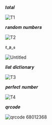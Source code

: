 𝒕𝒐𝒕𝒂𝒍

![T1](https://github.com/noriakeivanfard/pythonClass/assets/137643989/11c688a4-5221-45be-a8cb-614562b69cd0)

𝒓𝒂𝒏𝒅𝒐𝒎 𝒏𝒖𝒎𝒃𝒆𝒓𝒔

![T2](https://github.com/noriakeivanfard/pythonClass/assets/137643989/e0c34324-67dd-4069-847e-e5d518db8994)

𝖗_𝖕_𝖘

![Untitled](https://github.com/noriakeivanfard/pythonClass/assets/137643989/8b49f335-23a7-4c8c-8617-12b1ed26f1c0)

𝒍𝒊𝒔𝒕 𝒅𝒊𝒄𝒕𝒊𝒐𝒏𝒂𝒓𝒚

![T3](https://github.com/noriakeivanfard/pythonClass/assets/137643989/f94ccba2-105b-428f-851a-57aa02c1e363)

𝒑𝒆𝒓𝒇𝒆𝒄𝒕 𝒏𝒖𝒎𝒃𝒆𝒓

![T4](https://github.com/noriakeivanfard/pythonClass/assets/137643989/d8834116-a527-4189-8f7f-b7c5a804ca2b)

𝒒𝒓𝒄𝒐𝒅𝒆

![qrcode 68012368](https://github.com/noriakeivanfard/pythonClass/assets/137643989/6d82ac15-af3f-43dd-9a2c-c9953ced3fef)

